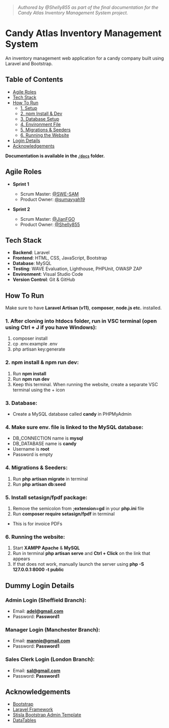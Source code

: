> *Authored by @Shelly855 as part of the final documentation for the Candy Atlas Inventory Management System project.*

# Candy Atlas Inventory Management System

An inventory management web application for a candy company built using Laravel and Bootstrap.

## Table of Contents

- [Agile Roles](#agile-roles)
- [Tech Stack](#tech-stack)
- [How To Run](#how-to-run)
  - [1. Setup](#1-after-cloning-into-htdocs-folder-run-in-vsc-terminal-open-using-ctrl--j-if-you-have-windows)
  - [2. npm Install & Dev](#2-npm-install--npm-run-dev)
  - [3. Database Setup](#3-database)
  - [4. Environment File](#4-make-sure-env-file-is-linked-to-the-mysql-database)
  - [5. Migrations & Seeders](#4-migrations--seeders)
  - [6. Running the Website](#6-running-the-website)
- [Login Details](#login-details)
- [Acknowledgements](#acknowledgements)

**Documentation is available in the [`/docs`](./docs) folder.**

## Agile Roles

- **Sprint 1**

  - Scrum Master: [@SWE-SAM](https://github.com/SWE-SAM)
  - Product Owner: [@sumayyah19](https://github.com/sumayyah19)

- **Sprint 2**
  - Scrum Master: [@JianFGO](https://github.com/JianFGO)
  - Product Owner: [@Shelly855](https://github.com/Shelly855)

## Tech Stack

- **Backend**: Laravel
- **Frontend**: HTML, CSS, JavaScript, Bootstrap
- **Database**: MySQL
- **Testing**: WAVE Evaluation, Lighthouse, PHPUnit, OWASP ZAP
- **Environment**: Visual Studio Code
- **Version Control**: Git & GitHub

## How To Run

Make sure to have **Laravel Artisan (v11)**, **composer**, **node.js etc.** installed.

### 1. After cloning into htdocs folder, run in VSC terminal (open using Ctrl + J if you have Windows):

1. composer install
2. cp .env.example .env
3. php artisan key:generate

### 2. npm install & npm run dev:

1. Run **npm install**
2. Run **npm run dev**
3. Keep this terminal. When running the website, create a separate VSC terminal using the + icon

### 3. Database:

- Create a MySQL database called **candy** in PHPMyAdmin

### 4. Make sure env. file is linked to the MySQL database:

- DB_CONNECTION name is **mysql**
- DB_DATABASE name is **candy**
- Username is **root**
- Password is empty

### 4. Migrations & Seeders:

1. Run **php artisan migrate** in terminal
2. Run **php artisan db:seed**

### 5. Install setasign/fpdf package:

1. Remove the semicolon from **;extension=gd** in your **php.ini** file
2. Run **composer require setasign/fpdf** in terminal

- This is for invoice PDFs

### 6. Running the website:

1. Start **XAMPP Apache** & **MySQL**
2. Run in terminal **php artisan serve** and **Ctrl + Click** on the link that appears
3. If that does not work, manually launch the server using **php -S 127.0.0.1:8000 -t public**

## Dummy Login Details

### Admin Login (Sheffield Branch):

- Email: **adel@gmail.com**
- Password: **Password1**

### Manager Login (Manchester Branch):

- Email: **mannie@gmail.com**
- Password: **Password1**

### Sales Clerk Login (London Branch):

- Email: **sal@gmail.com**
- Password: **Password1**

## Acknowledgements

- [Bootstrap](https://getbootstrap.com)
- [Laravel Framework](https://laravel.com)
- [Stisla Bootstrap Admin Template](https://github.com/stisla/stisla)
- [DataTables](https://datatables.net)
